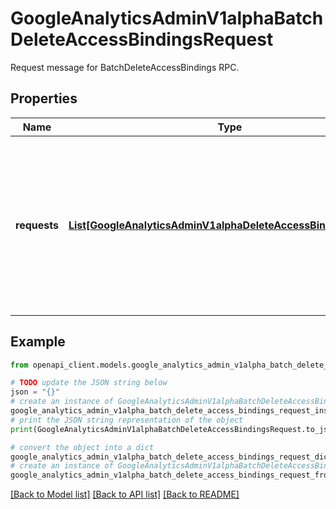 # GoogleAnalyticsAdminV1alphaBatchDeleteAccessBindingsRequest

Request message for BatchDeleteAccessBindings RPC.

## Properties

Name | Type | Description | Notes
------------ | ------------- | ------------- | -------------
**requests** | [**List[GoogleAnalyticsAdminV1alphaDeleteAccessBindingRequest]**](GoogleAnalyticsAdminV1alphaDeleteAccessBindingRequest.md) | Required. The requests specifying the access bindings to delete. A maximum of 1000 access bindings can be deleted in a batch. | [optional] 

## Example

```python
from openapi_client.models.google_analytics_admin_v1alpha_batch_delete_access_bindings_request import GoogleAnalyticsAdminV1alphaBatchDeleteAccessBindingsRequest

# TODO update the JSON string below
json = "{}"
# create an instance of GoogleAnalyticsAdminV1alphaBatchDeleteAccessBindingsRequest from a JSON string
google_analytics_admin_v1alpha_batch_delete_access_bindings_request_instance = GoogleAnalyticsAdminV1alphaBatchDeleteAccessBindingsRequest.from_json(json)
# print the JSON string representation of the object
print(GoogleAnalyticsAdminV1alphaBatchDeleteAccessBindingsRequest.to_json())

# convert the object into a dict
google_analytics_admin_v1alpha_batch_delete_access_bindings_request_dict = google_analytics_admin_v1alpha_batch_delete_access_bindings_request_instance.to_dict()
# create an instance of GoogleAnalyticsAdminV1alphaBatchDeleteAccessBindingsRequest from a dict
google_analytics_admin_v1alpha_batch_delete_access_bindings_request_from_dict = GoogleAnalyticsAdminV1alphaBatchDeleteAccessBindingsRequest.from_dict(google_analytics_admin_v1alpha_batch_delete_access_bindings_request_dict)
```
[[Back to Model list]](../README.md#documentation-for-models) [[Back to API list]](../README.md#documentation-for-api-endpoints) [[Back to README]](../README.md)


